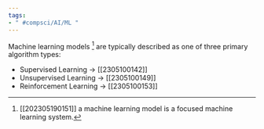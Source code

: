 ```yaml
---
tags:
- " #compsci/AI/ML "
---
```


Machine learning models [^1] are typically described as one of three primary algorithm types:
- Supervised Learning → [[2305100142]]
- Unsupervised Learning → [[2305100149]]
- Reinforcement Learning → [[2305100153]]

[^1]: [[202305190151]] a machine learning model is a focused machine learning system.